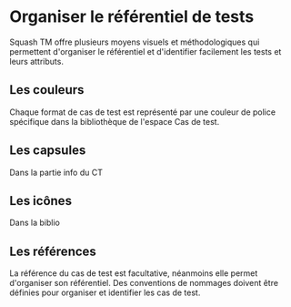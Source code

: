 # Organiser le référentiel de tests

Squash TM offre plusieurs moyens visuels et méthodologiques qui permettent d'organiser le référentiel et d'identifier facilement les tests et leurs attributs. 

## Les couleurs ##

Chaque format de cas de test est représenté par une couleur de police spécifique dans la bibliothèque de l'espace Cas de test. 

## Les capsules ##

Dans la partie info du CT

## Les icônes ## 

Dans la biblio

## Les références ## 


La référence du cas de test est facultative, néanmoins elle permet d'organiser son référentiel. Des conventions de nommages doivent être définies pour organiser et identifier les cas de test.
